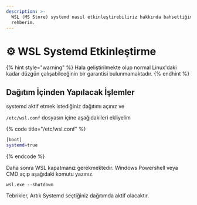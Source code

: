 ```yaml
---
description: >-
  WSL (MS Store) systemd nasıl etkinleştirebiliriz hakkında bahsettiğim
  rehberim.
---
```


# ⚙ WSL Systemd Etkinleştirme

{% hint style="warning" %}
Hala geliştirilmekte olup normal Linux'daki kadar düzgün çalışabilceğinin bir garantisi bulunmamaktadır.
{% endhint %}

## Dağıtım İçinden Yapılacak İşlemler

systemd aktif etmek istediğiniz dağıtımı açınız ve

`/etc/wsl.conf` dosyasın içine aşağıdakileri ekliyelim

{% code title="/etc/wsl.conf" %}
```bash
[boot]
systemd=true
```
{% endcode %}

Daha sonra WSL kapatmanız gerekmektedir. Windows Powershell veya CMD açıp aşağıdaki komutu yazınız.&#x20;

```
wsl.exe --shutdown
```

Tebrikler, Artık Systemd seçtiğiniz dağıtımda aktif olacaktır.
